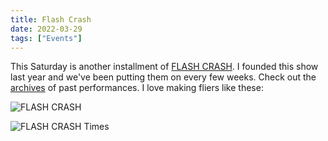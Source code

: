```yaml
---
title: Flash Crash
date: 2022-03-29
tags: ["Events"]
---
```


This Saturday is another installment of [FLASH CRASH](https://flashcrash.net). I founded this show last year and we've been putting them on every few weeks. Check out the [archives](https://flashcrash.net/archives)<!--x--> of past performances. I love making fliers like these:

![FLASH CRASH](/images/fc220402.jpg)

![FLASH CRASH Times](/images/fc220402-times.jpg)
